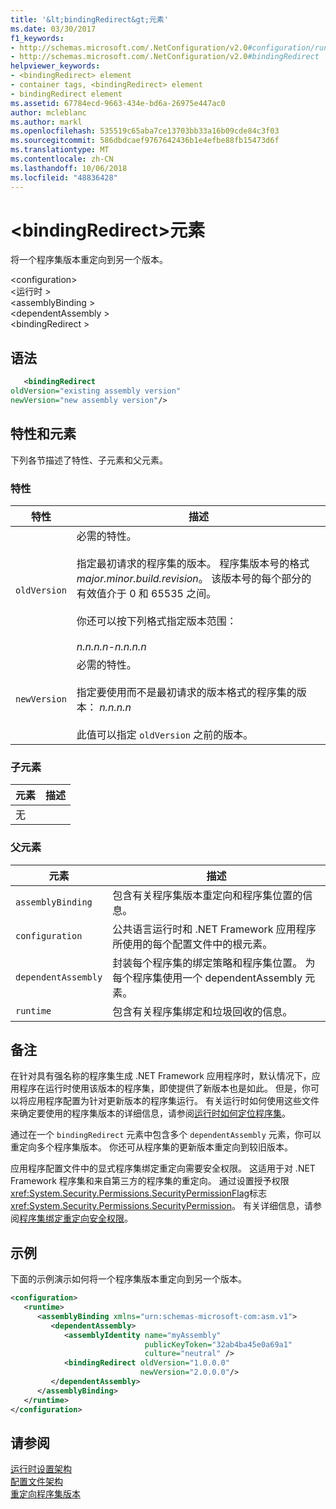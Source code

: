 ```yaml
---
title: '&lt;bindingRedirect&gt;元素'
ms.date: 03/30/2017
f1_keywords:
- http://schemas.microsoft.com/.NetConfiguration/v2.0#configuration/runtime/assemblyBinding/dependentAssembly/bindingRedirect
- http://schemas.microsoft.com/.NetConfiguration/v2.0#bindingRedirect
helpviewer_keywords:
- <bindingRedirect> element
- container tags, <bindingRedirect> element
- bindingRedirect element
ms.assetid: 67784ecd-9663-434e-bd6a-26975e447ac0
author: mcleblanc
ms.author: markl
ms.openlocfilehash: 535519c65aba7ce13703bb33a16b09cde84c3f03
ms.sourcegitcommit: 586dbdcaef9767642436b1e4efbe88fb15473d6f
ms.translationtype: MT
ms.contentlocale: zh-CN
ms.lasthandoff: 10/06/2018
ms.locfileid: "48836428"
---
```

# <a name="ltbindingredirectgt-element"></a>&lt;bindingRedirect&gt;元素
将一个程序集版本重定向到另一个版本。  
  
 \<configuration>  
\<运行时 >  
\<assemblyBinding >  
\<dependentAssembly >  
\<bindingRedirect >  
  
## <a name="syntax"></a>语法  
  
```xml  
   <bindingRedirect    
oldVersion="existing assembly version"  
newVersion="new assembly version"/>  
```  
  
## <a name="attributes-and-elements"></a>特性和元素  
 下列各节描述了特性、子元素和父元素。  
  
### <a name="attributes"></a>特性  
  
|特性|描述|  
|---------------|-----------------|  
|`oldVersion`|必需的特性。<br /><br /> 指定最初请求的程序集的版本。 程序集版本号的格式*major.minor.build.revision*。 该版本号的每个部分的有效值介于 0 和 65535 之间。<br /><br /> 你还可以按下列格式指定版本范围：<br /><br /> *n.n.n.n-n.n.n.n*|  
|`newVersion`|必需的特性。<br /><br /> 指定要使用而不是最初请求的版本格式的程序集的版本： *n.n.n.n*<br /><br /> 此值可以指定 `oldVersion` 之前的版本。|  
  
### <a name="child-elements"></a>子元素  
  
|元素|描述|  
|-------------|-----------------|  
|无||  
  
### <a name="parent-elements"></a>父元素  
  
|元素|描述|  
|-------------|-----------------|  
|`assemblyBinding`|包含有关程序集版本重定向和程序集位置的信息。|  
|`configuration`|公共语言运行时和 .NET Framework 应用程序所使用的每个配置文件中的根元素。|  
|`dependentAssembly`|封装每个程序集的绑定策略和程序集位置。 为每个程序集使用一个 dependentAssembly 元素。|  
|`runtime`|包含有关程序集绑定和垃圾回收的信息。|  
  
## <a name="remarks"></a>备注  
 在针对具有强名称的程序集生成 .NET Framework 应用程序时，默认情况下，应用程序在运行时使用该版本的程序集，即使提供了新版本也是如此。 但是，你可以将应用程序配置为针对更新版本的程序集运行。 有关运行时如何使用这些文件来确定要使用的程序集版本的详细信息，请参阅[运行时如何定位程序集](../../../../../docs/framework/deployment/how-the-runtime-locates-assemblies.md)。  
  
 通过在一个 `bindingRedirect` 元素中包含多个 `dependentAssembly` 元素，你可以重定向多个程序集版本。 你还可从程序集的更新版本重定向到较旧版本。  
  
 应用程序配置文件中的显式程序集绑定重定向需要安全权限。 这适用于对 .NET Framework 程序集和来自第三方的程序集的重定向。 通过设置授予权限<xref:System.Security.Permissions.SecurityPermissionFlag>标志<xref:System.Security.Permissions.SecurityPermission>。 有关详细信息，请参阅[程序集绑定重定向安全权限](../../../../../docs/framework/configure-apps/assembly-binding-redirection-security-permission.md)。  
  
## <a name="example"></a>示例  
 下面的示例演示如何将一个程序集版本重定向到另一个版本。  
  
```xml  
<configuration>  
   <runtime>  
      <assemblyBinding xmlns="urn:schemas-microsoft-com:asm.v1">  
         <dependentAssembly>  
            <assemblyIdentity name="myAssembly"  
                              publicKeyToken="32ab4ba45e0a69a1"  
                              culture="neutral" />  
            <bindingRedirect oldVersion="1.0.0.0"  
                             newVersion="2.0.0.0"/>  
         </dependentAssembly>  
      </assemblyBinding>  
   </runtime>  
</configuration>  
```  
  
## <a name="see-also"></a>请参阅  
 [运行时设置架构](../../../../../docs/framework/configure-apps/file-schema/runtime/index.md)  
 [配置文件架构](../../../../../docs/framework/configure-apps/file-schema/index.md)  
 [重定向程序集版本](../../../../../docs/framework/configure-apps/redirect-assembly-versions.md)
